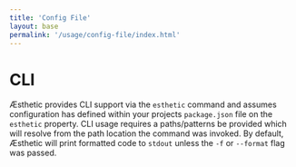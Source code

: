 ```yaml
---
title: 'Config File'
layout: base
permalink: '/usage/config-file/index.html'
---
```


# CLI

Æsthetic provides CLI support via the `esthetic` command and assumes configuration has defined within your projects `package.json` file on the `esthetic` property. CLI usage requires a paths/patterns be provided which will resolve from the path location the command was invoked. By default, Æsthetic will print formatted code to `stdout` unless the `-f` or `--format` flag was passed.
